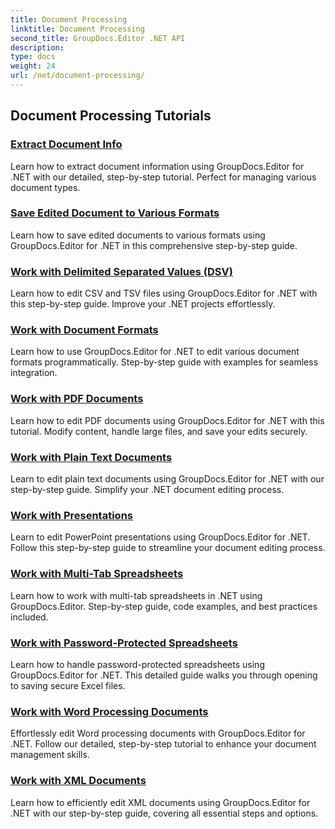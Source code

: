 ```yaml
---
title: Document Processing
linktitle: Document Processing
second_title: GroupDocs.Editor .NET API
description: 
type: docs
weight: 24
url: /net/document-processing/
---
```


## Document Processing Tutorials
### [Extract Document Info](./extract-document-info/)
Learn how to extract document information using GroupDocs.Editor for .NET with our detailed, step-by-step tutorial. Perfect for managing various document types.
### [Save Edited Document to Various Formats](./save-edited-document-various-formats/)
Learn how to save edited documents to various formats using GroupDocs.Editor for .NET in this comprehensive step-by-step guide.
### [Work with Delimited Separated Values (DSV)](./work-dsv/)
Learn how to edit CSV and TSV files using GroupDocs.Editor for .NET with this step-by-step guide. Improve your .NET projects effortlessly.
### [Work with Document Formats](./work-document-formats/)
Learn how to use GroupDocs.Editor for .NET to edit various document formats programmatically. Step-by-step guide with examples for seamless integration.
### [Work with PDF Documents](./work-pdf-documents/)
Learn how to edit PDF documents using GroupDocs.Editor for .NET with this tutorial. Modify content, handle large files, and save your edits securely.
### [Work with Plain Text Documents](./work-plain-text-documents/)
Learn to edit plain text documents using GroupDocs.Editor for .NET with our step-by-step guide. Simplify your .NET document editing process.
### [Work with Presentations](./work-presentations/)
Learn to edit PowerPoint presentations using GroupDocs.Editor for .NET. Follow this step-by-step guide to streamline your document editing process.
### [Work with Multi-Tab Spreadsheets](./work-multi-tab-spreadsheets/)
Learn how to work with multi-tab spreadsheets in .NET using GroupDocs.Editor. Step-by-step guide, code examples, and best practices included.
### [Work with Password-Protected Spreadsheets](./work-password-protected-spreadsheets/)
Learn how to handle password-protected spreadsheets using GroupDocs.Editor for .NET. This detailed guide walks you through opening to saving secure Excel files.
### [Work with Word Processing Documents](./work-word-processing-documents/)
Effortlessly edit Word processing documents with GroupDocs.Editor for .NET. Follow our detailed, step-by-step tutorial to enhance your document management skills.
### [Work with XML Documents](./work-xml-documents/)
Learn how to efficiently edit XML documents using GroupDocs.Editor for .NET with our step-by-step guide, covering all essential steps and options.